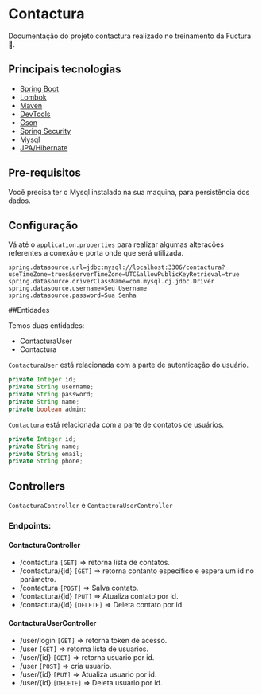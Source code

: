 # Contactura

Documentação do projeto contactura realizado no treinamento da Fuctura 🙂.

## Principais tecnologias

* [Spring Boot](https://spring.io/projects/spring-boot)
* [Lombok](https://projectlombok.org/)
* [Maven](http://maven.apache.org/)
* [DevTools](https://docs.spring.io/spring-boot/docs/1.5.16.RELEASE/reference/html/using-boot-devtools.html)
* [Gson](https://mvnrepository.com/artifact/com.google.code.gson/gson)
* [Spring Security](https://spring.io/projects/spring-security)
* Mysql
* [JPA/Hibernate](https://spring.io/projects/spring-data-jpa)

## Pre-requisitos

Você precisa ter o Mysql instalado na sua maquina, para persistência dos dados.

## Configuração

Vá até o `application.properties` para realizar algumas alterações referentes a conexão e porta onde que será utilizada.

```
spring.datasource.url=jdbc:mysql://localhost:3306/contactura?useTimeZone=trues&serverTimeZone=UTC&allowPublicKeyRetrieval=true
spring.datasource.driverClassName=com.mysql.cj.jdbc.Driver
spring.datasource.username=Seu Username
spring.datasource.password=Sua Senha
```

##Entidades

Temos duas entidades:
* ContacturaUser
* Contactura

`ContacturaUser` está relacionada com a parte de autenticação do usuário.
```java
private Integer id;
private String username;
private String password;
private String name;
private boolean admin;
```

`Contactura` está relacionada com a parte de contatos de usuários.
```java
private Integer id;
private String name;
private String email;
private String phone;
```

## Controllers
`ContacturaController` e `ContacturaUserController`
### Endpoints:

#### ContacturaController
* /contactura `[GET]` => retorna lista de contatos.
* /contactura/{id} `[GET]` => retorna contanto específico e espera um id no parâmetro.
* /contactura `[POST]` => Salva contato.
* /contactura/{id} `[PUT]` => Atualiza contato por id.
* /contactura/{id} `[DELETE]` => Deleta contato por id.

#### ContacturaUserController
* /user/login `[GET]` => retorna token de acesso.
* /user `[GET]` => retorna lista de usuarios.
* /user/{id} `[GET]` => retorna usuario por id.
* /user `[POST]` => cria usuario.
* /user/{id} `[PUT]` => Atualiza usuario por id.
* /user/{id} `[DELETE]` => Deleta usuario por id.


